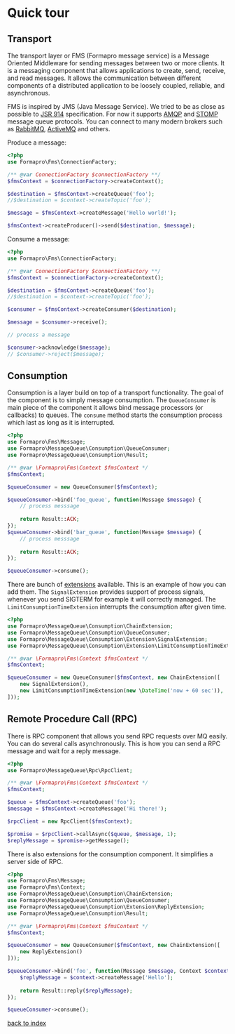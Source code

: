 # Quick tour
 
## Transport

The transport layer or FMS (Formapro message service) is a Message Oriented Middleware for sending messages between two or more clients. 
It is a messaging component that allows applications to create, send, receive, and read messages. 
It allows the communication between different components of a distributed application to be loosely coupled, reliable, and asynchronous.

FMS is inspired by JMS (Java Message Service). We tried to be as close as possible to [JSR 914](https://docs.oracle.com/javaee/7/api/javax/jms/package-summary.html) specification.
For now it supports [AMQP](https://www.rabbitmq.com/tutorials/amqp-concepts.html) and [STOMP](https://stomp.github.io/) message queue protocols.
You can connect to many modern brokers such as [RabbitMQ](https://www.rabbitmq.com/), [ActiveMQ](http://activemq.apache.org/) and others. 

Produce a message:

```php
<?php
use Formapro\Fms\ConnectionFactory;

/** @var ConnectionFactory $connectionFactory **/
$fmsContext = $connectionFactory->createContext();

$destination = $fmsContext->createQueue('foo');
//$destination = $context->createTopic('foo');

$message = $fmsContext->createMessage('Hello world!');

$fmsContext->createProducer()->send($destination, $message);
```

Consume a message:

```php
<?php
use Formapro\Fms\ConnectionFactory;

/** @var ConnectionFactory $connectionFactory **/
$fmsContext = $connectionFactory->createContext();

$destination = $fmsContext->createQueue('foo');
//$destination = $context->createTopic('foo');

$consumer = $fmsContext->createConsumer($destination);

$message = $consumer->receive();

// process a message

$consumer->acknowledge($message);
// $consumer->reject($message);
```

## Consumption 

Consumption is a layer build on top of a transport functionality. 
The goal of the component is to simply message consumption. 
The `QueueConsumer` is main piece of the component it allows bind message processors (or callbacks) to queues. 
The `consume` method starts the consumption process which last as long as it is interrupted.

```php
<?php
use Formapro\Fms\Message;
use Formapro\MessageQueue\Consumption\QueueConsumer;
use Formapro\MessageQueue\Consumption\Result;

/** @var \Formapro\Fms\Context $fmsContext */
$fmsContext;

$queueConsumer = new QueueConsumer($fmsContext);

$queueConsumer->bind('foo_queue', function(Message $message) {
    // process messsage
    
    return Result::ACK;
});
$queueConsumer->bind('bar_queue', function(Message $message) {
    // process messsage
    
    return Result::ACK;
});

$queueConsumer->consume();
```

There are bunch of [extensions](consumption_extensions.md) available. 
This is an example of how you can add them. 
The `SignalExtension` provides support of process signals, whenever you send SIGTERM for example it will correctly managed.
The `LimitConsumptionTimeExtension` interrupts the consumption after given time. 

```php
<?php
use Formapro\MessageQueue\Consumption\ChainExtension;
use Formapro\MessageQueue\Consumption\QueueConsumer;
use Formapro\MessageQueue\Consumption\Extension\SignalExtension;
use Formapro\MessageQueue\Consumption\Extension\LimitConsumptionTimeExtension;

/** @var \Formapro\Fms\Context $fmsContext */
$fmsContext;

$queueConsumer = new QueueConsumer($fmsContext, new ChainExtension([
    new SignalExtension(),
    new LimitConsumptionTimeExtension(new \DateTime('now + 60 sec')),
]));
```

## Remote Procedure Call (RPC)

There is RPC component that allows you send RPC requests over MQ easily.
You can do several calls asynchronously. This is how you can send a RPC message and wait for a reply message.

```php
<?php
use Formapro\MessageQueue\Rpc\RpcClient;

/** @var \Formapro\Fms\Context $fmsContext */
$fmsContext;

$queue = $fmsContext->createQueue('foo');
$message = $fmsContext->createMessage('Hi there!');

$rpcClient = new RpcClient($fmsContext);

$promise = $rpcClient->callAsync($queue, $message, 1);
$replyMessage = $promise->getMessage();
```

There is also extensions for the consumption component. 
It simplifies a server side of RPC.

```php
<?php
use Formapro\Fms\Message;
use Formapro\Fms\Context;
use Formapro\MessageQueue\Consumption\ChainExtension;
use Formapro\MessageQueue\Consumption\QueueConsumer;
use Formapro\MessageQueue\Consumption\Extension\ReplyExtension;
use Formapro\MessageQueue\Consumption\Result;

/** @var \Formapro\Fms\Context $fmsContext */
$fmsContext;

$queueConsumer = new QueueConsumer($fmsContext, new ChainExtension([
    new ReplyExtension()
]));

$queueConsumer->bind('foo', function(Message $message, Context $context) {
    $replyMessage = $context->createMessage('Hello');
    
    return Result::reply($replyMessage);
});

$queueConsumer->consume();
```

[back to index](index.md)